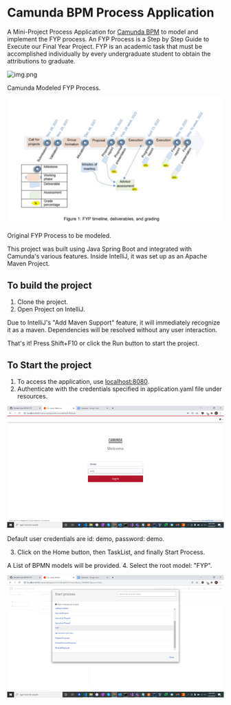 # Camunda BPM Process Application
A Mini-Project Process Application for [Camunda BPM](http://docs.camunda.org) to model and implement the FYP process.
An FYP Process is a Step by Step Guide to Execute our Final Year Project. FYP is an academic task that must be accomplished individually by every undergraduate student to obtain the attributions to graduate.

![img.png](pics/img.png)

Camunda Modeled FYP Process.

![img.png](img.png)

Original FYP Process to be modeled.


This project was built using Java Spring Boot and integrated with Camunda's various features.
Inside IntelliJ, it was set up as an Apache Maven Project.


## To build the project

1. Clone the project.
2. Open Project on IntelliJ.

Due to IntelliJ's "Add Maven Support" feature, it will immediately recognize it as a maven.
Dependencies will be resolved without any user interaction.

That's it! Press Shift+F10 or click the Run button to start the project.

## To Start the project

1. To access the application, use [localhost:8080](http://localhost:8080/).
2. Authenticate with the credentials specified in application.yaml file under resources.

![img_1.png](img_1.png)

Default user credentials are id: demo, password: demo.

3. Click on the Home button, then TaskList, and finally Start Process.

A List of BPMN models will be provided.
4. Select the root model: "FYP".

![img_3.png](img_3.png)